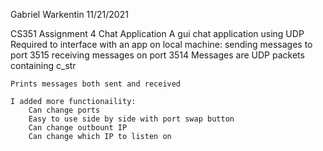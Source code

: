 Gabriel Warkentin
11/21/2021

CS351 Assignment 4
Chat Application
    A gui chat application using UDP
	Required to interface with an app on local machine:
		sending messages to port 3515
		receiving messages on port 3514
	Messages are UDP packets containing c_str
	
	Prints messages both sent and received
	
	I added more functionaility:
		Can change ports
		Easy to use side by side with port swap button
		Can change outbount IP
		Can change which IP to listen on